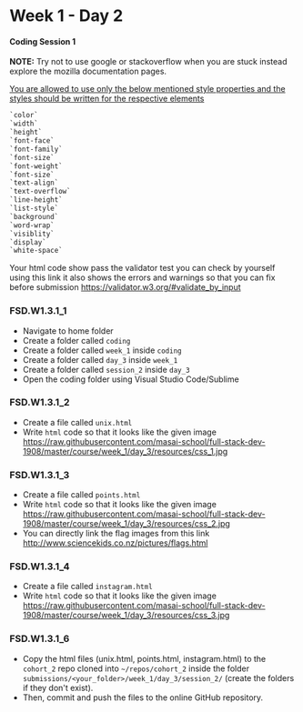# Week 1 - Day 2

#### Coding Session 1

**NOTE:** Try not to use google or stackoverflow when you are stuck instead explore the mozilla documentation pages.

<u>You are allowed to use only the below mentioned style properties and the styles should be written for the respective elements</u>

```css
`color`
`width`
`height`
`font-face`
`font-family`
`font-size`
`font-weight`
`font-size`
`text-align`
`text-overflow`
`line-height`
`list-style`
`background`
`word-wrap`
`visiblity`
`display`
`white-space`
```



Your html code show pass the validator test you can check by yourself using this link it also shows the errors and warnings so that you can fix before submission https://validator.w3.org/#validate_by_input

### FSD.W1.3.1_1 

- Navigate to home folder 
- Create a folder called `coding` 
- Create a folder called `week_1` inside `coding`
- Create a folder called `day_3` inside `week_1`
- Create a folder called `session_2` inside `day_3`
- Open the coding folder using Visual Studio Code/Sublime 

### FSD.W1.3.1_2

- Create a file called `unix.html` 
- Write `html` code so that it looks like the given image https://raw.githubusercontent.com/masai-school/full-stack-dev-1908/master/course/week_1/day_3/resources/css_1.jpg

### FSD.W1.3.1_3

- Create a file called `points.html` 
- Write `html` code so that it looks like the given image https://raw.githubusercontent.com/masai-school/full-stack-dev-1908/master/course/week_1/day_3/resources/css_2.jpg
- You can directly link the flag images from this link http://www.sciencekids.co.nz/pictures/flags.html

### FSD.W1.3.1_4

- Create a file called `instagram.html`
- Write `html` code so that it looks like the given image
https://raw.githubusercontent.com/masai-school/full-stack-dev-1908/master/course/week_1/day_3/resources/css_3.jpg

### FSD.W1.3.1_6

- Copy the html files (unix.html, points.html, instagram.html) to the `cohort_2` repo cloned into `~/repos/cohort_2` inside the folder `submissions/<your_folder>/week_1/day_3/session_2/`  (create the folders if they don't exist). 
- Then, commit and push the files to the online GitHub repository.